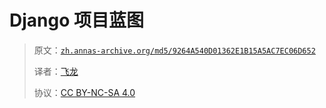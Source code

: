 # Django 项目蓝图

> 原文：[`zh.annas-archive.org/md5/9264A540D01362E1B15A5AC7EC06D652`](https://zh.annas-archive.org/md5/9264A540D01362E1B15A5AC7EC06D652)
> 
> 译者：[飞龙](https://github.com/wizardforcel)
> 
> 协议：[CC BY-NC-SA 4.0](http://creativecommons.org/licenses/by-nc-sa/4.0/)